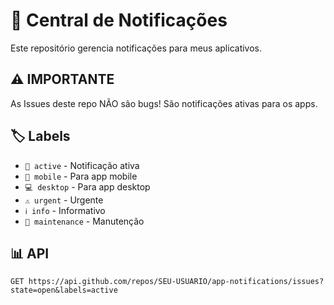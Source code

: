 # 📱 Central de Notificações

Este repositório gerencia notificações para meus aplicativos.

## ⚠️ IMPORTANTE
As Issues deste repo NÃO são bugs! São notificações ativas para os apps.

## 🏷️ Labels
- `🔔 active` - Notificação ativa
- `📱 mobile` - Para app mobile  
- `💻 desktop` - Para app desktop
- `⚠️ urgent` - Urgente
- `ℹ️ info` - Informativo
- `🔧 maintenance` - Manutenção

## 📊 API
`GET https://api.github.com/repos/SEU-USUARIO/app-notifications/issues?state=open&labels=active`
```
